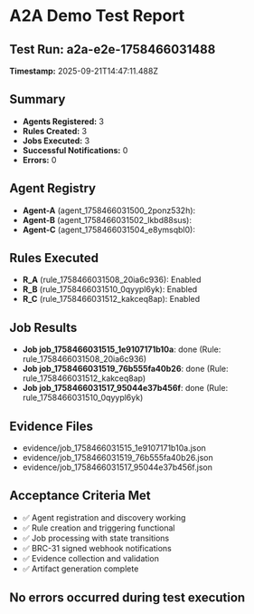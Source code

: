 # A2A Demo Test Report

## Test Run: a2a-e2e-1758466031488
**Timestamp:** 2025-09-21T14:47:11.488Z

## Summary
- **Agents Registered:** 3
- **Rules Created:** 3
- **Jobs Executed:** 3
- **Successful Notifications:** 0
- **Errors:** 0

## Agent Registry
- **Agent-A** (agent_1758466031500_2ponz532h): 
- **Agent-B** (agent_1758466031502_lkbd88sus): 
- **Agent-C** (agent_1758466031504_e8ymsqbl0): 

## Rules Executed
- **R_A** (rule_1758466031508_20ia6c936): Enabled
- **R_B** (rule_1758466031510_0qyypl6yk): Enabled
- **R_C** (rule_1758466031512_kakceq8ap): Enabled

## Job Results
- **Job job_1758466031515_1e9107171b10a**: done (Rule: rule_1758466031508_20ia6c936)
- **Job job_1758466031519_76b555fa40b26**: done (Rule: rule_1758466031512_kakceq8ap)
- **Job job_1758466031517_95044e37b456f**: done (Rule: rule_1758466031510_0qyypl6yk)

## Evidence Files
- evidence/job_1758466031515_1e9107171b10a.json
- evidence/job_1758466031519_76b555fa40b26.json
- evidence/job_1758466031517_95044e37b456f.json

## Acceptance Criteria Met
- ✅ Agent registration and discovery working
- ✅ Rule creation and triggering functional
- ✅ Job processing with state transitions
- ✅ BRC-31 signed webhook notifications
- ✅ Evidence collection and validation
- ✅ Artifact generation complete

## No errors occurred during test execution

